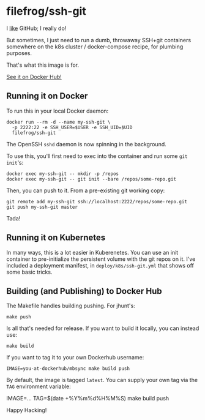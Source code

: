 filefrog/ssh-git
================

I [like](https://github.com/jhunt) GitHub; I really do!

But sometimes, I just need to run a dumb, throwaway SSH+git
containers somewhere on the k8s cluster / docker-compose recipe,
for plumbing purposes.

That's what this image is for.

[See it on Docker Hub!][1]


Running it on Docker
--------------------

To run this in your local Docker daemon:

    docker run --rm -d --name my-ssh-git \
      -p 2222:22 -e SSH_USER=$USER -e SSH_UID=$UID
      filefrog/ssh-git

The OpenSSH `sshd` daemon is now spinning in the background.

To use this, you'll first need to exec into the container and run
some `git init`'s:

    docker exec my-ssh-git -- mkdir -p /repos
    docker exec my-ssh-git -- git init --bare /repos/some-repo.git

Then, you can push to it.  From a pre-existing git working copy:

    git remote add my-ssh-git ssh://localhost:2222/repos/some-repo.git
    git push my-ssh-git master

Tada!


Running it on Kubernetes
------------------------

In many ways, this is a lot easier in Kuberenetes.  You can use an
init container to pre-initialize the persistent volume with the
git repos on it.  I've included a deployment manifest, in
`deploy/k8s/ssh-git.yml` that shows off some basic tricks.


Building (and Publishing) to Docker Hub
---------------------------------------

The Makefile handles building pushing.  For jhunt's:

    make push

Is all that's needed for release.  If you want to build it
locally, you can instead use:

    make build

If you want to tag it to your own Dockerhub username:

    IMAGE=you-at-dockerhub/mbsync make build push

By default, the image is tagged `latest`.  You can supply your own
tag via the `TAG` environment variable:

   IMAGE=... TAG=$(date +%Y%m%d%H%M%S) make build push

Happy Hacking!


[1]: https://hub.docker.com/r/filefrog/mbsync
